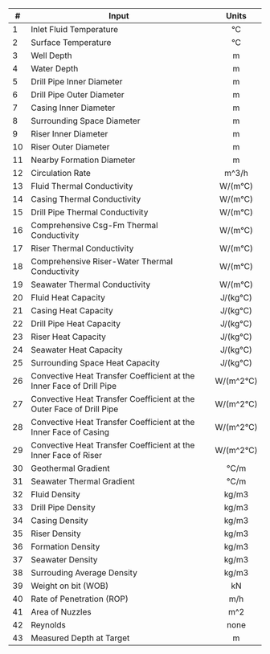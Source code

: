 | # | Input   |      Units      | 
|---|-------|:-------------:|
|1| Inlet Fluid Temperature|°C|
|2| Surface Temperature|°C|
|3| Well Depth|m|
|4| Water Depth|m|
|5| Drill Pipe Inner Diameter|m|
|6| Drill Pipe Outer Diameter|m|
|7| Casing Inner Diameter|m|
|8| Surrounding Space Diameter|m|
|9| Riser Inner Diameter|m|
|10| Riser Outer Diameter|m|
|11| Nearby Formation Diameter|m|
|12| Circulation Rate| m^3/h |
|13| Fluid Thermal Conductivity | W/(m°C)|
|14| Casing Thermal Conductivity | W/(m°C)|
|15| Drill Pipe Thermal Conductivity|W/(m°C)|
|16| Comprehensive Csg-Fm Thermal Conductivity|W/(m°C)|
|17| Riser Thermal Conductivity |W/(m°C)|
|18| Comprehensive Riser-Water Thermal Conductivity|W/(m°C)|
|19| Seawater Thermal Conductivity|W/(m°C)|
|20| Fluid Heat Capacity|J/(kg°C)|
|21| Casing Heat Capacity|J/(kg°C)|
|22| Drill Pipe Heat Capacity|J/(kg°C)| 
|23| Riser Heat Capacity |J/(kg°C)|
|24| Seawater Heat Capacity|J/(kg°C)| 
|25| Surrounding Space Heat Capacity|J/(kg°C)| 
|26| Convective Heat Transfer Coefficient at the Inner Face of Drill Pipe|W/(m^2°C)| 
|27| Convective Heat Transfer Coefficient at the Outer Face of Drill Pipe |W/(m^2°C)| 
|28| Convective Heat Transfer Coefficient at the Inner Face of Casing |W/(m^2°C)| 
|29| Convective Heat Transfer Coefficient at the Inner Face of Riser |W/(m^2°C)| 
|30| Geothermal Gradient |°C/m|
|31| Seawater Thermal Gradient|°C/m| 
|32| Fluid Density |kg/m3|
|33| Drill Pipe Density|kg/m3| 
|34| Casing Density |kg/m3|
|35| Riser Density |kg/m3|
|36| Formation Density|kg/m3| 
|37| Seawater Density |kg/m3|
|38| Surrouding Average Density |kg/m3|
|39| Weight on bit (WOB)|kN|
|40| Rate of Penetration (ROP)|m/h|
|41| Area of Nuzzles|m^2|
|42| Reynolds|none|
|43| Measured Depth at Target|m|

